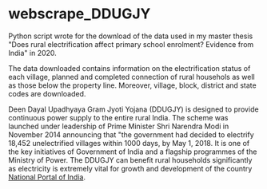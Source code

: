 # webscrape_DDUGJY
Python script wrote for the download of the data used in my master thesis "Does rural electrification affect primary school enrolment? Evidence from India" in 2020. 

The data downloaded contains information on the electrification status of each village, planned and completed connection of rural househols as well as those below the property line. Moreover, village, block, district and state codes are downloaded. 


Deen Dayal Upadhyaya Gram Jyoti Yojana (DDUGJY) is designed to provide continuous power supply to the entire rural India. The scheme was launched under leadership of Prime Minister Shri Narendra Modi in November 2014 announcing that "the government had decided to electrify 18,452 unelectrified villages within 1000 days, by May 1, 2018. It is one of the key initiatives of Government of India and a flagship programmes of the Ministry of Power. The DDUGJY can benefit rural households significantly as electricity is extremely vital for growth and development of the country [National Portal of India](https://www.india.gov.in/spotlight/deen-dayal-upadhyaya-gram-jyoti-yojana). 
